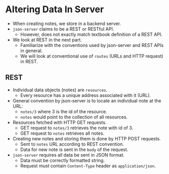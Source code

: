 # Altering Data In Server
- When creating notes, we store in a backend server.
- `json-server` claims to be a REST or RESTful API.
    - However, does not exactly match textbook definition of a REST API.
- We look at REST in the next part.
    - Familiarize with the conventions used by json-server and REST APIs in general.
    - We will look at conventional use of `routes` (URLs and HTTP request) in REST.

## REST
- Individual data objects (notes) are `resources`.
    - Every resource has a unique address associated with it (URL).
- General convention by json-server is to locate an individual note at the URL:
    - `notes/3` where 3 is the id of the resource.
    - `notes` would point to the collection of all resources.
- Resources fetched with HTTP GET requests.
    - GET request to `notes/3` retrieves the note with id of 3.
    - GET request to `notes` retrieves all notes.
- Creating new notes and storing them is done by HTTP POST requests.
    - Sent to `notes` URL according to REST convention.
    - Data for new note is sent in the `body` of the request.
- `json-server` requires all data be sent in JSON format.
    - Data must be correctly formatted string.
    - Request must contain `Content-Type` header as `application/json`.

